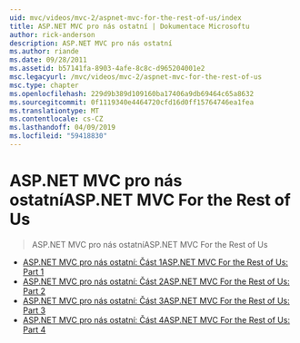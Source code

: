 ```yaml
---
uid: mvc/videos/mvc-2/aspnet-mvc-for-the-rest-of-us/index
title: ASP.NET MVC pro nás ostatní | Dokumentace Microsoftu
author: rick-anderson
description: ASP.NET MVC pro nás ostatní
ms.author: riande
ms.date: 09/28/2011
ms.assetid: b57141fa-8903-4afe-8c8c-d965204001e2
msc.legacyurl: /mvc/videos/mvc-2/aspnet-mvc-for-the-rest-of-us
msc.type: chapter
ms.openlocfilehash: 229d9b389d109160ba17406a9db69464c65a8632
ms.sourcegitcommit: 0f1119340e4464720cfd16d0ff15764746ea1fea
ms.translationtype: MT
ms.contentlocale: cs-CZ
ms.lasthandoff: 04/09/2019
ms.locfileid: "59418830"
---
```

# <a name="aspnet-mvc-for-the-rest-of-us"></a><span data-ttu-id="4e33f-103">ASP.NET MVC pro nás ostatní</span><span class="sxs-lookup"><span data-stu-id="4e33f-103">ASP.NET MVC For the Rest of Us</span></span>

> <span data-ttu-id="4e33f-104">ASP.NET MVC pro nás ostatní</span><span class="sxs-lookup"><span data-stu-id="4e33f-104">ASP.NET MVC For the Rest of Us</span></span>


- [<span data-ttu-id="4e33f-105">ASP.NET MVC pro nás ostatní: Část 1</span><span class="sxs-lookup"><span data-stu-id="4e33f-105">ASP.NET MVC For the Rest of Us: Part 1</span></span>](aspnet-mvc-for-the-rest-of-us-part-1.md)
- [<span data-ttu-id="4e33f-106">ASP.NET MVC pro nás ostatní: Část 2</span><span class="sxs-lookup"><span data-stu-id="4e33f-106">ASP.NET MVC For the Rest of Us: Part 2</span></span>](aspnet-mvc-for-the-rest-of-us-part-2.md)
- [<span data-ttu-id="4e33f-107">ASP.NET MVC pro nás ostatní: Část 3</span><span class="sxs-lookup"><span data-stu-id="4e33f-107">ASP.NET MVC For the Rest of Us: Part 3</span></span>](aspnet-mvc-for-the-rest-of-us-part-3.md)
- [<span data-ttu-id="4e33f-108">ASP.NET MVC pro nás ostatní: Část 4</span><span class="sxs-lookup"><span data-stu-id="4e33f-108">ASP.NET MVC For the Rest of Us: Part 4</span></span>](aspnet-mvc-for-the-rest-of-us-part-4.md)
